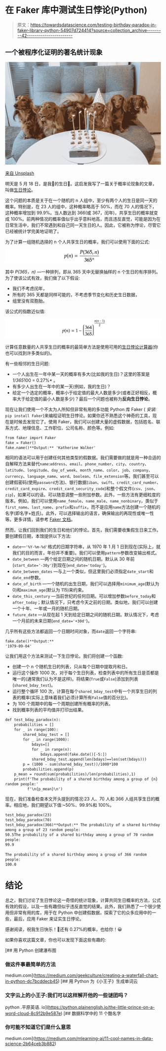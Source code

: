 # 在 Faker 库中测试生日悖论(Python)

> 原文：<https://towardsdatascience.com/testing-birthday-paradox-in-faker-library-python-54907d724414?source=collection_archive---------42----------------------->

## 一个被程序化证明的著名统计现象

![](img/56192d5c533af0a33952eac57409027e.png)

[来自 Unsplash](https://unsplash.com/photos/pF0OE0JiF7w)

明天是 5 月 18 日，是我🥰的生日🎈。这启发我写了一篇关于概率论现象的文章，叫做[生日悖论](https://en.wikipedia.org/wiki/Birthday_problem)。

这个问题的本质是关于在一个随机的 n 人组中，至少有两个人的生日是同一天的概率。特别是，在 23 人的组中，这种概率略高于 50%，而在 70 人的情况下，这种概率增加到 99.9%。当人数达到 366(或 367，闰年)，共享生日的概率就变成 100%。前两种情况的概率值似乎出乎意料地高，而且违反直觉，可能是因为在日常生活中，我们不常遇到和自己同一天生日的人。因此，它被称为悖论，尽管它已经被统计学完美地证明了。

为了计算一组随机选择的 n 个人共享生日的概率，我们可以使用下面的公式:

![](img/b3b1cb404d36a2fab46e09d38c57475e.png)

其中 *P(365，n)* —一种排列，即从 365 天中无替换抽样的 n 个生日的有序排列。为了使该公式有效，我们做了以下假设:

*   我们不考虑闰年，
*   所有的 365 天都是同样可能的，不考虑季节变化和历史生日数据，
*   组里没有双胞胎。

该公式的指数近似值:

![](img/2eeff6e40b98638982eb0bce8c0acf8e.png)

计算任意数量的人共享生日的概率的最简单方法是使用可用的[生日悖论计算器](https://www.dcode.fr/birthday-problem)(你也可以找到许多类似的)。

有一些相邻的生日问题:

*   一个人出生在一年中某一天的概率有多大(比如我的生日)？这里的答案是 *1/365*100 = 0.27%* 。
*   有多少人出生在一年中的某一天(例如，我的生日)？
*   给定一个选定的概率，概率小于给定值的最大人数是多少(或者正好相反，概率大于给定值的最小人数是多少)？最后一个问题也被称为**反向生日悖论**。

现在让我们使用一个不太为人所知但非常有用的多功能 Python 库 Faker ( *安装:* `pip install Faker`)来编程证明生日悖论。如果你还不熟悉这个神奇的工具，现在是时候去发现它了。使用 Faker，我们可以创建大量的虚假数据，包括姓名、联系方式、地理信息、工作职位、公司名称、颜色等。例如:

```
from faker import Faker
fake = Faker()
fake.name()**Output:** 'Katherine Walker'
```

相同的语法可以用于创建任何其他类型的假数据。我们需要做的就是用一种合适的自解释方法来替代`name`:`address`、`email`、`phone_number`、`city`、`country`、`latitude`、`longitude`、`day_of_week`、`month_name`、`color`、`job`、`company`、`currency`、`language_name`、`word`、`boolean`、`file_extension`等。我们甚至可以创建假密码(使用`password`方法)、银行数据(`iban`、`swift`、`credit_card_number`、`credit_card_expire`、`credit_card_security_code`)和整个假文件(`csv`、`json`、`zip`)，如果可以的话，可以随意调整一些附加参数。此外，一些方法有更细粒度的版本。例如，我们可以使用`name_female`、`name_male`、`name_nonbinary`，类似于`first_name`、`last_name`、`prefix`和`suffix`，而不是应用`name`方法创建一个随机的名字(即名字+姓氏)。此外，可以选择输出的语言，确保输出的再现性或唯一性等。更多详情，请参考 [Faker 文档](https://faker.readthedocs.io/en/master/)。

然而，让我们回到我们的生日和他们的悖论。首先，我们需要收集假生日来工作。要创建假日期，本馆提供以下方法:

*   `date`—`'%Y-%m-%d'`格式的日期字符串，从 1970 年 1 月 1 日到现在(实际上，就我们的目的而言，年份并不重要)。我们可以使用`pattern`参数改变输出格式。
*   `date_between` —两个给定日期之间的随机日期。默认从 30 年前(`start_date='-30y'`)到现在(`end_date='today'`)。
*   `date_between_dates` —与上一个类似，但这里我们必须指定`date_start`和`date_end`参数。
*   `date_of_birth` —一个随机的出生日期，我们可以选择用`minimum_age`(默认为 0)和`maximum_age`(默认为 115)来约束。
*   `date_this_century` —当前世纪的任何日期。可以增加参数`before_today`和`after_today`；默认情况下，只考虑今天之前的日期。类似地，我们可以创建一个十年、一年或一月的随机日期。
*   `future_date` —从现在起 1 天到给定日期之间的随机日期。默认情况下，考虑一个月前的未来日期(`end_date='+30d'`)。

几乎所有这些方法都返回一个日期时间对象，而`date`返回一个字符串:

```
fake.date()**Output:**
'1979-09-04'
```

让我们用这个方法来测试一下生日悖论。我们将创建一个函数:

*   创建一个 n 个随机生日的列表，只从每个日期中提取月和日。
*   运行这个操作 1000 次，对于每个生日列表，检查列表中的所有生日是否都是唯一的(通常我们认为不是这样)。将结果(`True`或`False`)添加到列表(`shared_bday_test`)。
*   运行整个循环 100 次，计算在每个`shared_bday_test`中有一个共享生日的列表的概率(实际上意味着我们必须计算所有`False`值的百分比)。
*   为 100 个周期中的每一个周期创建所有概率的列表。
*   找到概率列表的平均值并打印出结果。

```
def test_bday_paradox(n):
    probabilities = []
    for _ in range(100):
        shared_bday_test = []
        for _ in range(1000):
            bdays=[]
            for _ in range(n):
                bdays.append(fake.date()[-5:])
            shared_bday_test.append(len(bdays)==len(set(bdays)))
        p = (1000 - sum(shared_bday_test))/1000*100
        probabilities.append(p)
    p_mean = round(sum(probabilities)/len(probabilities),1)
    print(f'The probability of a shared birthday among a group of {n} random people:'
          f'\n{p_mean}\n')
```

现在，我们准备检查本文开头提到的情况:23 人、70 人和 366 人组共享生日的概率。相应地，我们期望以下值:~50%、99.9%和 100%。

```
test_bday_paradox(23)
test_bday_paradox(70)
test_bday_paradox(366)**Output:** The probability of a shared birthday among a group of 23 random people:
50.5The probability of a shared birthday among a group of 70 random people:
99.9

The probability of a shared birthday among a group of 366 random people:
100.0
```

# 结论

总之，我们讨论了生日悖论这一奇怪的统计现象，计算共同生日概率的方法，公式有效的假设，以及一些有趣但似乎违反直觉的结果。此外，我们熟悉了一个很少使用但非常有用的库，用于在 Python 中创建假数据，探索了它的众多应用中的一些，最后，应用 Faker 来证实生日悖论。

感谢阅读，祝我生日快乐！🥳还有 0.27%的概率，也给你！😀

如果你喜欢这篇文章，你也可以发现下面这些有趣的:

[](https://medium.com/geekculture/creating-a-waterfall-chart-in-python-dc7bcddecb45) [## 用 Python 创建瀑布图

### 做这件事最简单的方法

medium.com](https://medium.com/geekculture/creating-a-waterfall-chart-in-python-dc7bcddecb45) [](https://python.plainenglish.io/the-little-prince-on-a-word-cloud-8c912b9e587e) [## 用 Python 为《小王子》生成单词云

### 文字云上的小王子:我们可以这样解开他的一些谜团吗？

python .平原英语. io](https://python.plainenglish.io/the-little-prince-on-a-word-cloud-8c912b9e587e) [](https://medium.com/mlearning-ai/11-cool-names-in-data-science-2b64ceb3b882) [## 数据科学中的 11 个酷名字

### 你可能不知道它们是什么意思

medium.com](https://medium.com/mlearning-ai/11-cool-names-in-data-science-2b64ceb3b882)